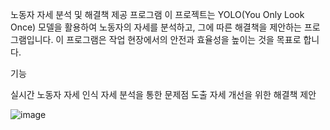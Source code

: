노동자 자세 분석 및 해결책 제공 프로그램
이 프로젝트는 YOLO(You Only Look Once) 모델을 활용하여 노동자의 자세를 분석하고, 그에 따른 해결책을 제안하는 프로그램입니다. 이 프로그램은 작업 현장에서의 안전과 효율성을 높이는 것을 목표로 합니다.

기능

실시간 노동자 자세 인식
자세 분석을 통한 문제점 도출
자세 개선을 위한 해결책 제안

![image](https://github.com/Sungung1/WorkPoseDetection/assets/127002268/450456d3-9cc7-4e8e-ac90-b0145ad84cf6)
